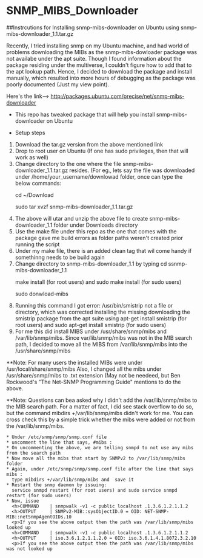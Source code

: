 # SNMP_MIBS_Downloader
##Instrcutions for Installing snmp-mibs-downloader on Ubuntu using snmp-mibs-downloader_1.1.tar.gz

Recently, I tried installing snmp on my Ubuntu machine, and had world of problems downloading the MIBs as the snmp-mibs-dowloader
package was not availabe under the apt suite. Though I found information about the package residing under the multiverse, I couldn't figure how to add that to the apt lookup path. Hence, I decided to download the package and install manually, which resulted into more hours of debugging as the package was poorly documented (Just my view point). 

Here's the link--> http://packages.ubuntu.com/precise/net/snmp-mibs-downloader

* This repo has tweaked package that will help you install snmp-mibs-downloader on Ubuntu 

* Setup steps 

1.  Download the tar.gz version from the above mentioned link
2.  Drop to root user on Ubuntu (If one has sudo privileges, then that will work as well)
3.  Change directory to the one where the file snmp-mibs-downloader_1.1.tar.gz resides. (For eg., lets say the file was 
    downloaded under /home/your_username/downlowad folder, once can type the below commands:
      <p>cd ~/Download 
      <p>sudo tar xvzf snmp-mibs-downloader_1.1.tar.gz
4.  The above will utar and unzip the above file to create snmp-mibs-downloader_1.1 folder under Downloads directory 
5.  Use the make file under this repo as the one that comes with the package gave me build errors as folder paths weren't created
    prior running the script
6.  Under my make file, there is an added clean tag that wil come handy if somethinng needs to be build again 
7.  Change directory to snmp-mibs-downloader_1.1 by typing cd ssnmp-mibs-downloader_1.1
     <p>make install (for root users) and sudo make install (for sudo users)
     <p>sudo donwload-mibs 
8. Running this command I got error: /usr/bin/smistrip not a file or directory, which was corrected installing the missing 
    downloading the smistrip package from the apt suite using apt-get install smistrip (for root users) and sudo apt-get install     smistrip (for sudo users)
9. For me this did install MIBS under /usr/share/snmp/mibs and /var/lib/snmp/mibs. Since var/lib/snmp/mibs was not in the MIB       search path, I decided to move all the MIBS from /var/lib/snmp/mibs into the /usr/share/snmp/mibs

  **Note: For many users the installed MIBs were under /usr/local/share/snmp/mibs
    Also, I changed all the mibs under /usr/share/snmp/mibs to .txt extension (May not be needeed, but Ben Rockwood's "The           Net-SNMP Programming Guide" mentions to do the above. 
    
  **Note: Questions can bea asked why I didn't add the /var/lib/snmp/mibs to the MIB search path. For a matter of fact, I did see
    stack overflow to do so, but the command mibdirs +/var/lib/snmp/mibs didn't work for me. You can cross check this by a simple     trick whether the mibs were added or not from the /var/lib/snmp/mibs.
    
    * Under /etc/snmp/snmp/snmp.conf file 
    * uncomment the line that says, #mibs :
    * On uncommenting the above, we are telling snmpd to not use any mibs from the search path 
    * Now move all the mibs that start by SNMPv2 to /var/lib/snmp/mibs folder 
    * Again, under /etc/snmp/snmp/snmp.conf file after the line that says mibs :
      type mibdirs +/var/lib/snmp/mibs and  save it
    * Restart the snmp daemon by issuing:
      service snmpd restart (for root users) and sudo service snmpd restart (for sudo users)
    * Now, issue 
      <h>COMMAND    | snmpwalk -v1 -c public localhost .1.3.6.1.2.1.1.2 
      <h>OUTPUT     | SNMPv2-MIB::sysObjectID.0 = OID: NET-SNMP-MIB::netSnmpAgentOIDs.10 
      <p>If you see the above output then the path was /var/lib/snmp/mibs looked up 
      <h>COMMAND    | snmpwalk -v1 -c public localhost .1.3.6.1.2.1.1.2
      <h>OUTPUT     | iso.3.6.1.2.1.1.2.0 = OID: iso.3.6.1.4.1.8072.3.2.10
      <p>If you see the above output then the path was /var/lib/snmp/mibs was not looked up 
